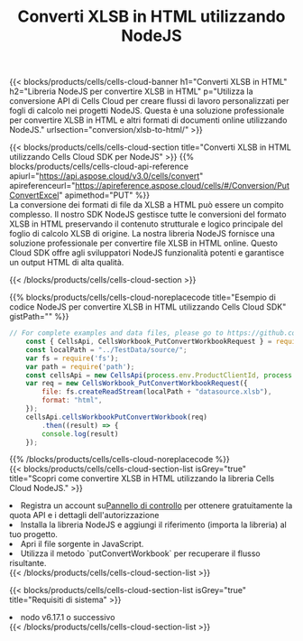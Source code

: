 ﻿---
title:  Converti XLSB in HTML utilizzando NodeJS
description:  Utilizzando Aspose.Cells Cloud SDK per NodeJS per convertire un file in formato XLSB in un file in formato HTML.
kwords: Excel, Convert XLSB to HTML, REST, NodeJS
howto: How to convert XLSB to HTML using Aspose.Cells Cloud NodeJS library.
---
{{< blocks/products/cells/cells-cloud-banner h1="Converti XLSB in HTML" h2="Libreria NodeJS per convertire XLSB in HTML" p="Utilizza la conversione API di Cells Cloud per creare flussi di lavoro personalizzati per fogli di calcolo nei progetti NodeJS. Questa è una soluzione professionale per convertire XLSB in HTML e altri formati di documenti online utilizzando NodeJS." urlsection="conversion/xlsb-to-html/" >}}

{{< blocks/products/cells/cells-cloud-section title="Converti XLSB in HTML utilizzando Cells Cloud SDK per NodeJS" >}}
{{% blocks/products/cells/cells-cloud-api-reference apiurl="https://api.aspose.cloud/v3.0/cells/convert" apireferenceurl="https://apireference.aspose.cloud/cells/#/Conversion/PutConvertExcel" apimethod="PUT" %}}
<br/>
La conversione dei formati di file da XLSB a HTML può essere un compito complesso. Il nostro SDK NodeJS gestisce tutte le conversioni del formato XLSB in HTML preservando il contenuto strutturale e logico principale del foglio di calcolo XLSB di origine. La nostra libreria NodeJS fornisce una soluzione professionale per convertire file XLSB in HTML online. Questo Cloud SDK offre agli sviluppatori NodeJS funzionalità potenti e garantisce un output HTML di alta qualità.

{{< /blocks/products/cells/cells-cloud-section >}}

{{% blocks/products/cells/cells-cloud-noreplacecode title="Esempio di codice NodeJS per convertire XLSB in HTML utilizzando Cells Cloud SDK" gistPath="" %}}
 
```js
// For complete examples and data files, please go to https://github.com/aspose-cells-cloud/aspose-cells-cloud-node/
    const { CellsApi, CellsWorkbook_PutConvertWorkbookRequest } = require("asposecellscloud");
    const localPath = "../TestData/source/";
    var fs = require('fs');
    var path = require('path');
    const cellsApi = new CellsApi(process.env.ProductClientId, process.env.ProductClientSecret);
    var req = new CellsWorkbook_PutConvertWorkbookRequest({
        file: fs.createReadStream(localPath + "datasource.xlsb"),
        format: "html",
    });
    cellsApi.cellsWorkbookPutConvertWorkbook(req)
        .then((result) => {
        console.log(result)
    });
```
 
{{% /blocks/products/cells/cells-cloud-noreplacecode %}}
<br/>
{{< blocks/products/cells/cells-cloud-section-list isGrey="true" title="Scopri come convertire XLSB in HTML utilizzando la libreria Cells Cloud NodeJS." >}}
<li> Registra un account su<a href="https://dashboard.aspose.cloud/">Pannello di controllo</a> per ottenere gratuitamente la quota API e i dettagli dell'autorizzazione</li>
<li>Installa la libreria NodeJS e aggiungi il riferimento (importa la libreria) al tuo progetto.</li>
<li>Apri il file sorgente in JavaScript.</li>
<li>Utilizza il metodo `putConvertWorkbook` per recuperare il flusso risultante.</li>
{{< /blocks/products/cells/cells-cloud-section-list >}}

{{< blocks/products/cells/cells-cloud-section-list isGrey="true" title="Requisiti di sistema" >}}
<li>nodo v6.17.1 o successivo</li>
{{< /blocks/products/cells/cells-cloud-section-list >}}
